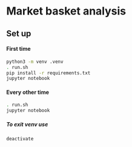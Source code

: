 # Market basket analysis

## Set up

#### First time

```bash
python3 -m venv .venv
. run.sh
pip install -r requirements.txt
jupyter notebook
```

#### Every other time

```bash
. run.sh
jupyter notebook
```

##### To exit venv use

```bash
deactivate
```
